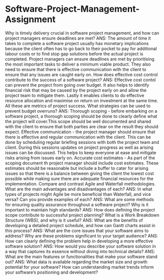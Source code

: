 # Software-Project-Management-Assignment

Why is timely delivery crucial in software project management, and how can project managers ensure deadlines are met?
ANS:
The amount of time it takes to complete a software project usually has monetary implications because the client often has to go back to their pocket to pay for additional labour costs or to find stop gap solutions before the actual project is completed. Project managers can ensure deadlines are met by prioritising the most important tasks to deliver a minimum viable product. They also need to ensure that there is effective communication with the client to ensure that any issues are caught early on.
How does effective cost control contribute to the success of a software project? 
ANS:
Effective cost contol can prevent the project from going over budget. It also helps to identify financial risk that may be caused by the project early on and allow the project team to mitigate them. Lastly it enables clients to do effective resource allocation and maximise on return on investment at the same time. All these are metrics of project success.
What strategies can be used to prevent budget overruns?
ANS:
Thorough scoping - before embarking on a software project, a thorough scoping should be done to clearly define what the project will cover.This scope should be well documented and shared with the client to ensure that both parties are clear on the result they should expect.
Effective communication - the project manager should ensure that there is effective and regular communication with the client. This can be done by scheduling regular briefing sessions with both the project team and client. During this sessions updates on project progress as well as arising issues can be discussed. This helps to keep everyone at ease and mitigate risks arising from issues early on.
Accurate cost estimates - As part of the scoping document th project manager should include cost estimates. These estimates should be reasonable but include a buffer to cater for arising issues so that there is a balance between giving the client the lowest cost possible while making sure there are adequate financial resources for the implementation.
Compare and contrast Agile and Waterfall methodologies. What are the main advantages and disadvantages of each?
ANS:
In what types of projects might Agile be more beneficial than Waterfall, and vice versa? Can you provide examples of each?
ANS:
What are some methods for ensuring quality assurance throughout a software project? Why is it important to maintain high standards?
ANS:
How does defining the project scope contribute to successful project planning? What is a Work Breakdown Structure (WBS), and why is it useful?
ANS:
What are the benefits of developing a detailed project schedule, and how can Gantt charts assist in this process?
ANS:
What are the core issues that your software aims to address? Why are these problems significant to your target audience?
ANS:
How can clearly defining the problem help in developing a more effective software solution?
ANS:
How would you describe your software solution in a way that captures its essence without diving into technical details?
ANS:
What are the main features or functionalities that make your software stand out?
ANS:
What data is available regarding the market size and growth potential for your software?
How can understanding market trends inform your software’s positioning and development?
